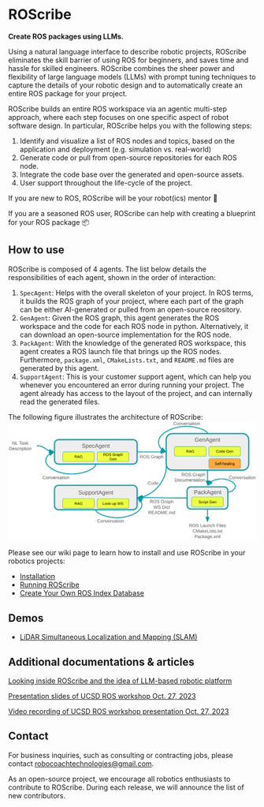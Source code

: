 # ROScribe

**Create ROS packages using LLMs.**

Using a natural language interface to describe robotic projects, ROScribe eliminates the skill barrier of using ROS for beginners, and saves time and hassle for skilled engineers. ROScribe combines the sheer power and flexibility of large language models (LLMs) with prompt tuning techniques to capture the details of your robotic design and to automatically create an entire ROS package for your project.

ROScribe builds an entire ROS workspace via an agentic multi-step approach, where each step focuses on one specific aspect of robot software design. In particular, ROScribe helps you with the following steps:

1. Identify and visualize a list of ROS nodes and topics, based on the application and deployment (e.g. simulation vs. real-world)
2. Generate code or pull from open-source repositories for each ROS node.
3. Integrate the code base over the generated and open-source assets.
4. User support throughout the life-cycle of the project.

If you are new to ROS, ROScribe will be your robot(ics) mentor 🤖️

If you are a seasoned ROS user, ROScribe can help with creating a blueprint for your ROS package 📦️

## How to use

ROScribe is composed of 4 agents. The list below details the responsibilities of each agent, shown in the order of interaction:
1. `SpecAgent`: Helps with the overall skeleton of your project. In ROS terms, it builds the ROS graph of your project, where each part of the graph can be either AI-generated or pulled from an open-source reository.
2. `GenAgent`: Given the ROS graph, this agent generates the ROS workspace and the code for each ROS node in python. Alternatively, it can download an open-source implementation for the ROS node.
3. `PackAgent`: With the knowledge of the generated ROS workspace, this agent creates a ROS launch file that brings up the ROS nodes. Furthermore, `package.xml`, `CMakeLists.txt`, and `README.md` files are generated by this agent.
4. `SupportAgent`: This is your customer support agent, which can help you whenever you encountered an error during running your project. The agent already has access to the layout of the project, and can internally read the generated files.

The following figure illustrates the architecture of ROScribe:
![](https://github.com/RoboCoachTechnologies/ROScribe/blob/master/docs/roscribe_arch.png)

Please see our wiki page to learn how to install and use ROScribe in your robotics projects:
* [Installation](https://github.com/RoboCoachTechnologies/ROScribe/wiki/1.-Installation)
* [Running ROScribe](https://github.com/RoboCoachTechnologies/ROScribe/wiki/2.-Running-ROScribe)
* [Create Your Own ROS Index Database](https://github.com/RoboCoachTechnologies/ROScribe/wiki/3.-Create-Your-Own-ROS-Index-Database)

## Demos

- [LiDAR Simultaneous Localization and Mapping (SLAM)](https://www.youtube.com/watch?v=iIIxcBJARDQ)

## Additional documentations & articles

[Looking inside ROScribe and the idea of LLM-based robotic platform](https://discourse.ros.org/t/looking-inside-roscribe-and-the-idea-of-llm-based-robotic-platform/34298) 

[Presentation slides of UCSD ROS workshop Oct. 27, 2023](docs/assets/ROScribeDeepDive.pdf)

[Video recording of UCSD ROS workshop presentation Oct. 27, 2023](https://www.youtube.com/watch?v=CPHleR-3Wko)

## Contact

For business inquiries, such as consulting or contracting jobs, please contact robocoachtechnologies@gmail.com.

As an open-source project, we encourage all robotics enthusiasts to contribute to ROScribe. During each release, we will announce the list of new contributors.
